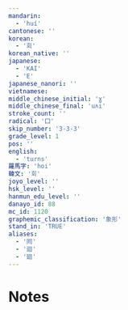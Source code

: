 ```yaml
---
mandarin:
  - 'huí'
cantonese: ''
korean:
  - '회'
korean_native: ''
japanese:
  - 'KAI'
  - 'E'
japanese_nanori: ''
vietnamese:
middle_chinese_initial: 'ɣ'
middle_chinese_final: 'uʌi'
stroke_count: ''
radical: '囗'
skip_number: '3-3-3'
grade_level: 1
pos: ''
english:
  - 'turns'
羅馬字: 'hoi'
韓文: '회'
joyo_level: ''
hsk_level: ''
hanmun_edu_level: ''
danayo_id: 88
mc_id: 1120
graphemic_classification: '象形'
stand_in: 'TRUE'
aliases:
  - '囘'
  - '迴'
  - '廻'
---
```


# Notes
